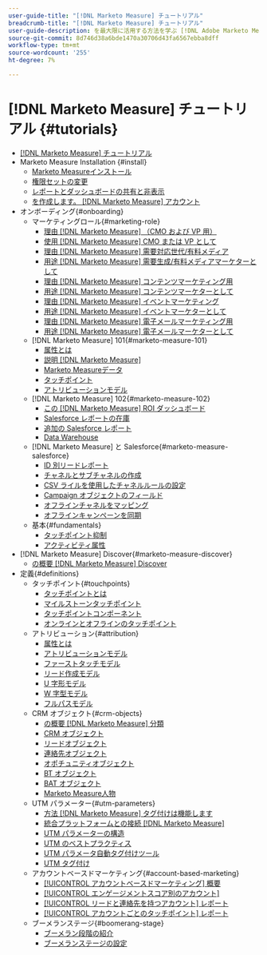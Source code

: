 ```yaml
---
user-guide-title: "[!DNL Marketo Measure] チュートリアル"
breadcrumb-title: "[!DNL Marketo Measure] チュートリアル"
user-guide-description: を最大限に活用する方法を学ぶ [!DNL Adobe Marketo Measure] ( 以前の [!DNL Bizible]), the industry's leading B2B marketing attribution application. Watch tutorials on installation, onboarding, [!DNL Marketo Measure] 基本事項、定義について説明します。
source-git-commit: 8d746d38a6bde1470a30706d43fa6567ebba8dff
workflow-type: tm+mt
source-wordcount: '255'
ht-degree: 7%

---
```



# [!DNL Marketo Measure] チュートリアル {#tutorials}

+ [[!DNL Marketo Measure] チュートリアル](overview.md)
+ Marketo Measure Installation {#install}
   + [Marketo Measureインストール](installing/install-production.md)
   + [権限セットの変更](installing/modify-permission-sets-production.md)
   + [レポートとダッシュボードの共有と非表示](installing/sharing-reports-production.md)
   + [を作成します。 [!DNL Marketo Measure] アカウント](installing/creating-marketo-measure-account-production.md)
+ オンボーディング{#onboarding}
   + マーケティングロール{#marketing-role}
      + [理由 [!DNL Marketo Measure] （CMO および VP 用）](onboarding/marketing-role/cmo-and-vp-why.md)
      + [使用 [!DNL Marketo Measure] CMO または VP として](onboarding/marketing-role/cmo-and-vp-using.md)
      + [理由 [!DNL Marketo Measure] 需要対応世代/有料メディア](onboarding/marketing-role/demand-gen-why.md)
      + [用途 [!DNL Marketo Measure] 需要生成/有料メディアマーケターとして](onboarding/marketing-role/demand-gen-using.md)
      + [理由 [!DNL Marketo Measure] コンテンツマーケティング用](onboarding/marketing-role/content-marketing-why.md)
      + [用途 [!DNL Marketo Measure] コンテンツマーケターとして](onboarding/marketing-role/content-marketing-using.md)
      + [理由 [!DNL Marketo Measure] イベントマーケティング](onboarding/marketing-role/events-marketing-why.md)
      + [用途 [!DNL Marketo Measure] イベントマーケターとして](onboarding/marketing-role/events-marketing-using.md)
      + [理由 [!DNL Marketo Measure] 電子メールマーケティング用](onboarding/marketing-role/email-marketing-why.md)
      + [用途 [!DNL Marketo Measure] 電子メールマーケターとして](onboarding/marketing-role/email-marketing-using.md)
   + [!DNL Marketo Measure] 101{#marketo-measure-101}
      + [属性とは](onboarding/marketo-measure-101/what-is-attribution.md)
      + [説明 [!DNL Marketo Measure]](onboarding/marketo-measure-101/what-is-marketo-measure.md)
      + [Marketo Measureデータ](onboarding/marketo-measure-101/marketo-measure-data.md)
      + [タッチポイント](onboarding/marketo-measure-101/touchpoints.md)
      + [アトリビューションモデル](onboarding/marketo-measure-101/attribution-models.md)
   + [!DNL Marketo Measure] 102{#marketo-measure-102}
      + [この [!DNL Marketo Measure] ROI ダッシュボード](onboarding/marketo-measure-102/roi-dashboards.md)
      + [Salesforce レポートの在庫](onboarding/marketo-measure-102/stock-salesforce-reports.md)
      + [追加の Salesforce レポート](onboarding/marketo-measure-102/addtional-salesforce-reports.md)
      + [Data Warehouse](onboarding/marketo-measure-102/data-warehouse.md)
   + [!DNL Marketo Measure] と Salesforce{#marketo-measure-salesforce}
      + [ID 別リードレポート](onboarding/marketo-measure-salesforce/leads-by-id-report.md)
      + [チャネルとサブチャネルの作成](onboarding/marketo-measure-salesforce/creating-channels-subchannels.md)
      + [CSV ライルを使用したチャネルルールの設定](onboarding/marketo-measure-salesforce/channel-rules-csv.md)
      + [Campaign オブジェクトのフィールド](onboarding/marketo-measure-salesforce/campaign-object-fields.md)
      + [オフラインチャネルをマッピング](onboarding/marketo-measure-salesforce/mapping-offline-channels.md)
      + [オフラインキャンペーンを同期](onboarding/marketo-measure-salesforce/syncing-offline-campaigns.md)
   + 基本{#fundamentals}
      + [タッチポイント抑制](onboarding/marketo-measure-salesforce/touchpoint-suppression.md)
      + [アクティビティ属性](onboarding/fundamentals/activities-attribution.md)
+ [!DNL Marketo Measure] Discover{#marketo-measure-discover}
   + [の概要 [!DNL Marketo Measure] Discover](marketo-measure-discover/introduction-to-marketo-measure-discover.md)
+ 定義{#definitions}
   + タッチポイント{#touchpoints}
      + [タッチポイントとは](definitions/touchpoints/what-is-a-touchpoint.md)
      + [マイルストーンタッチポイント](definitions/touchpoints/milestone-touchpoints.md)
      + [タッチポイントコンポーネント](definitions/touchpoints/touchpoint-components.md)
      + [オンラインとオフラインのタッチポイント](definitions/touchpoints/online-offline-touchpoints.md)
   + アトリビューション{#attribution}
      + [属性とは](definitions/attribution/what-is-attribution.md)
      + [アトリビューションモデル](definitions/attribution/attribution-models.md)
      + [ファーストタッチモデル](definitions/attribution/first-touch-model.md)
      + [リード作成モデル](definitions/attribution/lead-creation-model.md)
      + [U 字形モデル](definitions/attribution/u-shaped-model.md)
      + [W 字型モデル](definitions/attribution/w-shaped-model.md)
      + [フルパスモデル](definitions/attribution/full-path-model.md)
   + CRM オブジェクト{#crm-objects}
      + [の概要 [!DNL Marketo Measure] 分類](definitions/crm-objects/taxonomy-overview.md)
      + [CRM オブジェクト](definitions/crm-objects/crm-objects.md)
      + [リードオブジェクト](definitions/crm-objects/lead-object.md)
      + [連絡先オブジェクト](definitions/crm-objects/contact-object.md)
      + [オポチュニティオブジェクト](definitions/crm-objects/opportunity-object.md)
      + [BT オブジェクト](definitions/crm-objects/bt-object.md)
      + [BAT オブジェクト](definitions/crm-objects/bat-object.md)
      + [Marketo Measure人物](definitions/crm-objects/marketo-measure-person.md)
   + UTM パラメーター{#utm-parameters}
      + [方法 [!DNL Marketo Measure] タグ付けは機能します](definitions/utm-parameters/how-marketo-measure-tagging-works.md)
      + [統合プラットフォームとの接続 [!DNL Marketo Measure]](definitions/utm-parameters/connecting-integrated-platforms-with-marketo-measure.md)
      + [UTM パラメーターの構造](definitions/utm-parameters/anatomy-of-a-utm-parameter.md)
      + [UTM のベストプラクティス](definitions/utm-parameters/utm-best-practices.md)
      + [UTM パラメータ自動タグ付けツール](definitions/utm-parameters/utm-parameter-auto-tagging-tools.md)
      + [UTM タグ付け](definitions/utm-parameters/utm-tagging.md)
   + アカウントベースドマーケティング{#account-based-marketing}
      + [[!UICONTROL アカウントベースドマーケティング] 概要](definitions/account-based-marketing/abm-overview.md)
      + [[!UICONTROL エンゲージメントスコア別のアカウント]](definitions/account-based-marketing/accounts-by-engagement-score.md)
      + [[!UICONTROL リードと連絡先を持つアカウント] レポート](definitions/account-based-marketing/accounts-with-leads-and-contacts.md)
      + [[!UICONTROL アカウントごとのタッチポイント] レポート](definitions/account-based-marketing/touchpoints-per-account-report.md)
   + ブーメランステージ{#boomerang-stage}
      + [ブーメラン段階の紹介](definitions/boomerang-stage/introduction-to-boomerang-stages.md)
      + [ブーメランステージの設定](definitions/boomerang-stage/setting-up-boomerang-stages.md)
